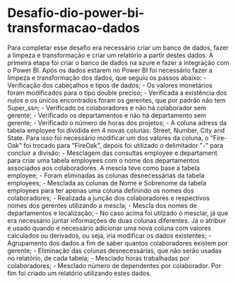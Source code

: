 # Desafio-dio-power-bi-transformacao-dados

  Para completar esse desafio era necessário criar um banco de dados, fazer a limpeza e transformação e criar um relatório a partir destes dados.
  A primeira etapa foi criar o banco de dados na azure e fazer a integração com o Power BI.
  Após os dados estarem no Power BI foi necessário fazer a limpeza e transformação dos dados, que seguiu os passos abaixo:
    - Verificação dos cabeçalhos e tipos de dados;
  	- Os valores monetários foram modificados para o tipo double preciso;
  	- Verificada a existência dos nulos e os únicos encontrados foram os gerentes, que por padrão não tem Super_ssn;
  	- Verificado os colaboradores e não há colaborador sem gerente;
  	- Verificado os departamentos e não há departamento sem gerente;
    - Verificado o número de horas dos projetos;
    - A coluna adress da tabela employee foi dividida em 4 novas colunas: Street, Number, City and State. Para isso foi necessário modificar um dos valores da coluna,
	    o "Fire-Oak" foi trocado para "FireOak", depois foi utilizado o delimitador "-" para concluir a divisão;
    - Mesclagem das consultas employee e departament para criar uma tabela employees com o nome dos departamentos associados aos colaboradores. A mescla teve como 
	    base a tabela employee;
    - Foram eliminadas as colunas desnecessárias da tabela employees;
    - Mesclada as colunas de Nome e Sobrenome da tabela employees para ter apenas uma coluna definindo os nomes dos colaboradores; 
    - Realizada a junção dos colaboradores e respectivos nomes dos gerentes utilizando a mescla;
    - Mescla dos nomes de departamentos e localização;
    - No caso acima foi utilzado o mesclar, já que era necessário juntar informações de duas colunas diferentes. Já o atribuir é usado quando é necessário adicionar
      uma nova coluna com valores calculados ou derivados, ou seja, iria modificar os dados existentes;
    - Agrupamento dos dados a fim de saber quantos colaboradores existem por gerente;
    - Eliminação das colunas desnecessárias, que não serão usadas no relatório, de cada tabela;
    - Mesclado horas trabalhadas por colaboradores;
    - Mesclado número de dependentes por colaborador.
  Por fim foi criado um relatório utilizando estes dados.

